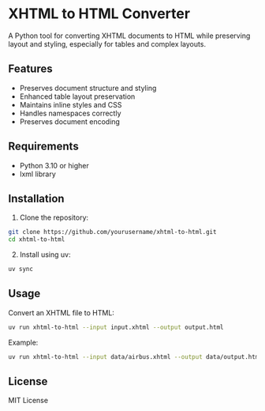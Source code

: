 # XHTML to HTML Converter

A Python tool for converting XHTML documents to HTML while preserving layout and styling, especially for tables and complex layouts.

## Features

- Preserves document structure and styling
- Enhanced table layout preservation
- Maintains inline styles and CSS
- Handles namespaces correctly
- Preserves document encoding

## Requirements

- Python 3.10 or higher
- lxml library

## Installation

1. Clone the repository:
```bash
git clone https://github.com/yourusername/xhtml-to-html.git
cd xhtml-to-html
```

2. Install using uv:
```bash
uv sync
```

## Usage

Convert an XHTML file to HTML:

```bash
uv run xhtml-to-html --input input.xhtml --output output.html
```

Example:

```bash
uv run xhtml-to-html --input data/airbus.xhtml --output data/output.html
```

## License

MIT License
